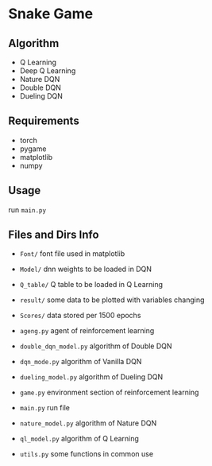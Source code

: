 # Snake Game

## Algorithm

* Q Learning
* Deep Q Learning
* Nature DQN
* Double DQN
* Dueling DQN

## Requirements

* torch
* pygame
* matplotlib
* numpy

## Usage

run `main.py`

## Files and Dirs Info

* `Font/` font file used in matplotlib
* `Model/` dnn weights to be loaded in DQN
* `Q_table/` Q table to be loaded in Q Learning
* `result/` some data to be plotted with variables changing
* `Scores/` data stored per 1500 epochs
  

* `ageng.py` agent of reinforcement learning
* `double_dqn_model.py` algorithm of Double DQN
* `dqn_mode.py` algorithm of Vanilla DQN
* `dueling_model.py` algorithm of Dueling DQN
* `game.py` environment section of reinforcement learning
* `main.py` run file
* `nature_model.py` algorithm of Nature DQN
* `ql_model.py` algorithm of Q Learning
* `utils.py` some functions in common use
